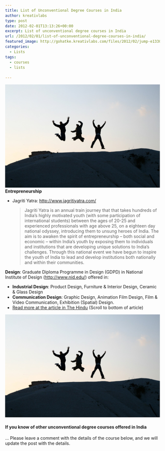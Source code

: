 ```yaml
---
title: List of Unconventional Degree Courses in India
author: kreativlabs
type: post
date: 2012-02-01T13:13:26+00:00
excerpt: List of unconventional degree courses in India
url: /2012/02/01/list-of-unconventional-degree-courses-in-india/
featured_image: http://gohatke.kreativlabs.com/files/2012/02/jump-e1330521072780.jpg
categories:
  - Lists
tags:
  - courses
  - lists

---
```

![Jump-e](https://raw.githubusercontent.com/kritisen/gohatke/main/content/images/2012/02/jump-e1330521072780.jpg)
**Entrepreneurship**

  * Jagriti Yatra: <http://www.jagritiyatra.com/>  
    > Jagriti Yatra is an annual train journey that that takes hundreds of India&#8217;s highly motivated youth (with some participation of international students) between the ages of 20-25 and experienced professionals with age above 25, on a eighteen day national odyssey, introducing them to unsung heroes of India. The aim is to awaken the spirit of entrepreneurship &#8211; both social and economic &#8211; within India&#8217;s youth by exposing them to individuals and institutions that are developing unique solutions to India&#8217;s challenges. Through this national event we have begun to inspire the youth of India to lead and develop institutions both nationally and within their communities.</ul> 
    
    **Design**: Graduate Diploma Programme in Design (GDPD) in National Institute of Design (http://www.nid.edu/) offered in:
    
      * **Industrial Design**: Product Design, Furniture & Interior Design, Ceramic & Glass Design
      * **Communication Design**: Graphic Design, Animation Film Design, Film & Video Communication, Exhibition (Spatial) Design.
      * [Read more at the article in The Hindu][1] (Scroll to bottom of article) 
    
     ![Jump-e](https://raw.githubusercontent.com/kritisen/gohatke/main/content/images/2012/02/jump-e1330521072780.jpg)
    
    #### If you know of other unconventional degree courses offered in India
    
    &#8230; Please leave a comment with the details of the course below, and we will update the post with the details.

 [1]: http://www.thehindu.com/life-and-style/nxg/article2144209.ece
 [2]: http://gohatke.kreativlabs.com/files/2012/02/jump.jpg
